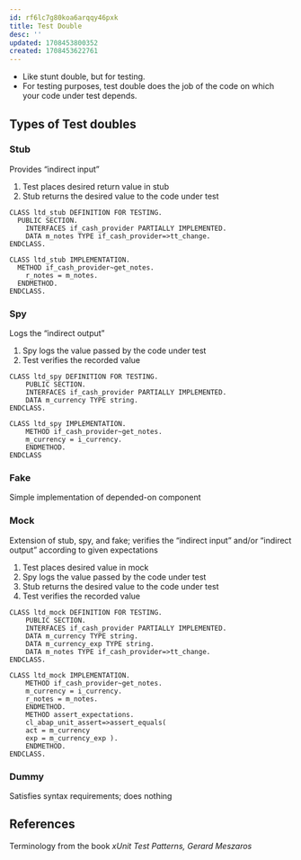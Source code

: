 ```yaml
---
id: rf6lc7g80koa6arqqy46pxk
title: Test Double
desc: ''
updated: 1708453800352
created: 1708453622761
---
```



- Like stunt double, but for testing.
- For testing purposes, test double does the job of the code on which your code under test depends.

## Types of Test doubles
  
### Stub

Provides “indirect input”

1. Test places desired return value in stub
2. Stub returns the desired value to the code under test

```abap
CLASS ltd_stub DEFINITION FOR TESTING.
  PUBLIC SECTION.
    INTERFACES if_cash_provider PARTIALLY IMPLEMENTED.
    DATA m_notes TYPE if_cash_provider=>tt_change.
ENDCLASS.
        
CLASS ltd_stub IMPLEMENTATION.
  METHOD if_cash_provider~get_notes.
    r_notes = m_notes.
  ENDMETHOD.
ENDCLASS.
```

### Spy 

Logs the “indirect output”

1. Spy logs the value passed by the code under test
2. Test verifies the recorded value

```abap
CLASS ltd_spy DEFINITION FOR TESTING.
    PUBLIC SECTION.
    INTERFACES if_cash_provider PARTIALLY IMPLEMENTED.
    DATA m_currency TYPE string.
ENDCLASS.

CLASS ltd_spy IMPLEMENTATION.
    METHOD if_cash_provider~get_notes.
    m_currency = i_currency.
    ENDMETHOD.
ENDCLASS
```

### Fake

Simple implementation of depended-on component

### Mock 

Extension of stub, spy, and fake; verifies the “indirect input” and/or “indirect output” according to given expectations

1. Test places desired value in mock
2. Spy logs the value passed by the code
under test
3. Stub returns the desired value to the code
under test
4. Test verifies the recorded value

```abap
CLASS ltd_mock DEFINITION FOR TESTING.
    PUBLIC SECTION.
    INTERFACES if_cash_provider PARTIALLY IMPLEMENTED.
    DATA m_currency TYPE string.
    DATA m_currency_exp TYPE string.
    DATA m_notes TYPE if_cash_provider=>tt_change.
ENDCLASS.

CLASS ltd_mock IMPLEMENTATION.
    METHOD if_cash_provider~get_notes.
    m_currency = i_currency.
    r_notes = m_notes.
    ENDMETHOD.
    METHOD assert_expectations.
    cl_abap_unit_assert=>assert_equals(
    act = m_currency
    exp = m_currency_exp ).
    ENDMETHOD.
ENDCLASS.
```

### Dummy

Satisfies syntax requirements; does nothing

## References

Terminology from the book _xUnit Test Patterns, Gerard Meszaros_
